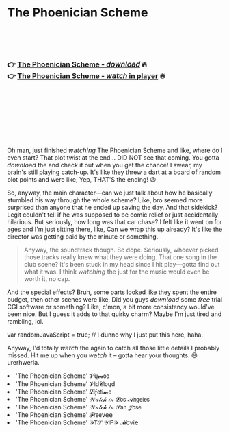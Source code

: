 <h1>The Phoenician Scheme</h1>

<br><br><br>

<h3>👉 <a href="https://Stevens-tlograscompmor1983.github.io/ogwsfdocee/">The Phoenician Scheme - 𝘥𝘰𝘸𝘯𝘭𝘰𝘢𝘥</a> 🔥<br>
👉 <a href="https://Stevens-tlograscompmor1983.github.io/ogwsfdocee/">The Phoenician Scheme - 𝘸𝘢𝘵𝘤𝘩 in player</a> 🔥
</h3>



<br><br><br><br><br><br><br>


Oh man, just finished 𝘸𝘢𝘵𝘤𝘩𝘪𝘯𝘨 The Phoenician Scheme and like, where do I even start? That plot twist at the end... DID NOT see that coming. You gotta 𝘥𝘰𝘸𝘯𝘭𝘰𝘢𝘥 the   and check it out when you get the chance! I swear, my brain's still playing catch-up. It's like they threw a dart at a board of random plot points and were like, Yep, THAT'S the ending! 😆

So, anyway, the main character—can we just talk about how he basically stumbled his way through the whole scheme? Like, bro seemed more surprised than anyone that he ended up saving the day. And that sidekick? Legit couldn't tell if he was supposed to be comic relief or just accidentally hilarious. But seriously, how long was that car chase? I felt like it went on for ages and I'm just sitting there, like, Can we wrap this up already? It's like the director was getting paid by the minute or something.

> Anyway, the soundtrack though. So dope. Seriously, whoever picked those tracks really knew what they were doing. That one song in the club scene? It's been stuck in my head since I hit play—gotta find out what it was. I think 𝘸𝘢𝘵𝘤𝘩𝘪𝘯𝘨 the   just for the music would even be worth it, no cap.

And the special effects? Bruh, some parts looked like they spent the entire budget, then other scenes were like, Did you guys 𝘥𝘰𝘸𝘯𝘭𝘰𝘢𝘥 some 𝘧𝘳𝘦𝘦 trial CGI software or something? Like, c'mon, a bit more consistency would've been nice. But I guess it adds to that quirky charm? Maybe I'm just tired and rambling, lol.

var randomJavaScript = true; // I dunno why I just put this here, haha.

Anyway, I'd totally 𝘸𝘢𝘵𝘤𝘩 the   again to catch all those little details I probably missed. Hit me up when you 𝘸𝘢𝘵𝘤𝘩 it – gotta hear your thoughts. 😄urerhwerla.

<li>'The Phoenician Scheme' 𝓥ų𝓶𝗈𝗈</li>
<li>'The Phoenician Scheme' 𝓥𝗂ԁ𝓒𝗅𝗈ųԁ</li>
<li>'The Phoenician Scheme' 𝓛𝗂ƒ𝖾𝗍𝗂𝓶𝖾</li>
<li>'The Phoenician Scheme' 𝒲𝒶𝓉𝒸𝒽 𝒾𝓃 𝓛𝗈𝗌 𝒜𝗇𝗀𝖾𝗅𝖾𝗌</li>
<li>'The Phoenician Scheme' 𝒲𝒶𝓉𝒸𝒽 𝒾𝓃 𝒮𝖺𝗇 𝒥𝗈𝗌𝖾</li>
<li>'The Phoenician Scheme' 𝓕𝗋𝖾𝖾ν𝖾𝖾</li>
<li>'The Phoenician Scheme' 𝒴𝖳𝒮 𝒴𝖨𝖥𝒴 𝓜𝗈ν𝗂𝖾</li>
